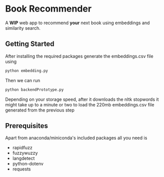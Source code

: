                  
# Book Recommender

A **WIP** web app to recommend **your** next book using embeddings and similarity search.
 
## Getting Started

After installing the required packages generate the embeddings.csv file using
```bash
python embedding.py 
```
Then we can run
```bash
python backendPrototype.py
```
Depending on your storage speed, after it downloads the nltk stopwords it might take up to a minute or two to load the 220mb embeddings.csv file generated from the previous step
## Prerequisites

Apart from anaconda/miniconda's included packages all you need is 
- rapidfuzz
- fuzzywuzzy
- langdetect
- python-dotenv
- requests
